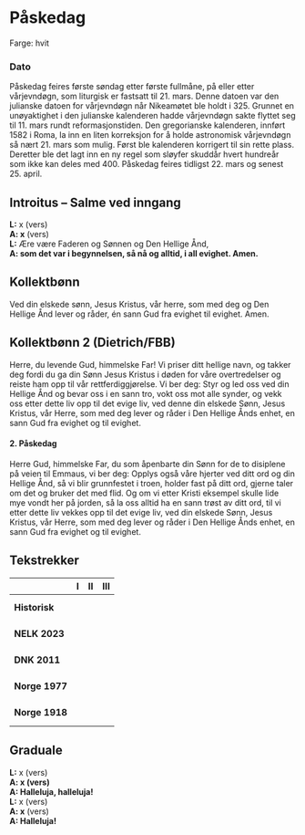 # Påskedag

Farge: hvit

### Dato

Påskedag feires første søndag etter første fullmåne, på eller etter vårjevndøgn, som liturgisk er fastsatt til 21. mars. Denne datoen var den julianske datoen for vårjevndøgn når Nikeamøtet ble holdt i 325. Grunnet en unøyaktighet i den julianske kalenderen hadde vårjevndøgn sakte flyttet seg til 11. mars rundt reformasjonstiden. Den gregorianske kalenderen, innført 1582 i Roma, la inn en liten korreksjon for å holde astronomisk vårjevndøgn så nært 21. mars som mulig. Først ble kalenderen korrigert til sin rette plass. Deretter ble det lagt inn en ny regel som sløyfer skuddår hvert hundreår som ikke kan deles med 400. 
Påskedag feires tidligst 22. mars og senest 25. april.

## Introitus – Salme ved inngang

**L:** x (vers)  
**A: x** (vers)  
**L:** Ære være Faderen og Sønnen og Den Hellige Ånd,  
**A: som det var i begynnelsen, så nå og alltid, i all evighet. Amen.**  

## Kollektbønn

Ved din elskede sønn, Jesus Kristus, vår herre, som med deg og Den Hellige Ånd lever og råder, én sann Gud fra evighet til evighet. Amen.

## Kollektbønn 2 (Dietrich/FBB)

Herre, du levende Gud, himmelske Far! Vi priser ditt hellige navn, og takker deg fordi du ga din Sønn Jesus Kristus i døden for våre overtredelser og reiste ham opp til vår rettferdiggjørelse. Vi ber deg: Styr og led oss ved din Hellige Ånd og bevar oss i en sann tro, vokt oss mot alle synder, og vekk oss etter dette liv opp til det evige liv, ved denne din elskede Sønn, Jesus Kristus, vår Herre, som med deg lever og råder i Den Hellige Ånds enhet, en sann Gud fra evighet og til evighet.

#### 2. Påskedag

Herre Gud, himmelske Far, du som åpenbarte din Sønn for de to disiplene på veien til Emmaus, vi ber deg: Opplys også våre hjerter ved ditt ord og din Hellige Ånd, så vi blir grunnfestet i troen, holder fast på ditt ord, gjerne taler om det og bruker det med flid. Og om vi etter Kristi eksempel skulle lide mye vondt her på jorden, så la oss alltid ha en sann trøst av ditt ord, til vi etter dette liv vekkes opp til det evige liv, ved din elskede Sønn, Jesus Kristus, vår Herre, som med deg lever og råder i Den Hellige Ånds enhet, en sann Gud fra evighet og til evighet.

## Tekstrekker

| |**I**|**II**|**III**|
|:---|:---:|:---:|:---:|
|**Historisk**| <br> <br> | <br> <br> | <br> <br> |
|**NELK 2023**| <br> <br> | <br> <br> | <br> <br> |
|**DNK 2011**| <br> <br> | <br> <br> | <br> <br> |
|**Norge 1977**| <br> <br> | <br> <br> | <br> <br> |
|**Norge 1918**| <br> <br> | <br> <br> | <br> <br> |

## Graduale

**L:** x (vers)  
**A: x (vers)**  
**A: Halleluja, halleluja!**  
**L:** x (vers)  
**A: x** (vers)  
**A: Halleluja!**